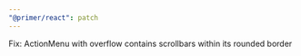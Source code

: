 ```yaml
---
"@primer/react": patch
---
```


Fix: ActionMenu with overflow contains scrollbars within its rounded border
